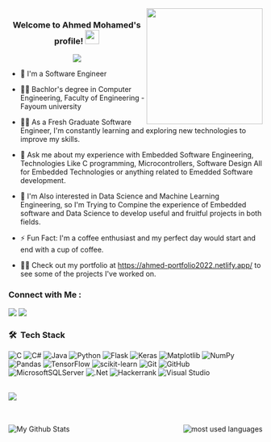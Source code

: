 
<img width="230" align="right" src="https://c.tenor.com/_DOBjnGspYAAAAAM/code-coding.gif">

<h3 align="center">
  Welcome to Ahmed Mohamed's profile!
  <img src="https://media.giphy.com/media/hvRJCLFzcasrR4ia7z/giphy.gif" width="28">
</h3>

<!-- Typing SVG by DenverCoder1 - https://github.com/DenverCoder1/readme-typing-svg -->
<p align="center">
  <a href="https://github.com/DenverCoder1/readme-typing-svg"><img src="https://readme-typing-svg.herokuapp.com/?lines=Software%20Engineer;Embedded%20Software%20Engineer;Always%20learning%20new%20things&font=Fira%20Code&center=true&width=440&height=45&color=f75c7e&vCenter=true&size=22"></a>
</p> 

- 🏢 I'm a Software Engineer 
- 👨‍💻 Bachlor's degree in Computer Engineering, Faculty of Engineering - Fayoum university             
- 👨‍💻 As a Fresh Graduate Software Engineer, I'm constantly learning and exploring new technologies to improve my skills.
- 💬 Ask me about my experience with Embedded Software Engineering,  Technologies Like C programming, Microcontrollers,
  Software Design All for Embedded Technologies or anything related to Emedded Software development.
- 💬 I'm Also interested in Data Science and Machine Learning Engineering, so I'm Trying to Compine the experience
  of Embedded software and Data Science to develop useful and fruitful projects in both fields.  

- ⚡ Fun Fact: I'm a coffee enthusiast and my perfect day would start and end with a cup of coffee.
- 👨‍💻 Check out my portfolio at https://ahmed-portfolio2022.netlify.app/ to see some of the projects I've worked on.


### Connect with Me :

<a href="https://www.linkedin.com/in/ahmed-mohamed-237a77188/" target="_blank"><img src="https://img.shields.io/badge/-Ahmed%20Mohamed-0077B5?style=for-the-badge&logo=Linkedin&logoColor=white"/></a>
<a href="https://www.facebook.com/goldenyouthful/" target="_blank"><img src="https://img.shields.io/badge/-Ahmed%20Mohamed-0077B5?style=for-the-badge&logo=Facebook&logoColor=white"/></a>

### 🛠 &nbsp;Tech Stack
![C](https://img.shields.io/badge/c-%2300599C.svg?style=for-the-badge&logo=c&logoColor=white)
![C#](https://img.shields.io/badge/c%23-%23239120.svg?style=for-the-badge&logo=c-sharp&logoColor=white)
![Java](https://img.shields.io/badge/java-%23ED8B00.svg?style=for-the-badge&logo=openjdk&logoColor=white)
![Python](https://img.shields.io/badge/python-3670A0?style=for-the-badge&logo=python&logoColor=ffdd54)
![Flask](https://img.shields.io/badge/flask-%23000.svg?style=for-the-badge&logo=flask&logoColor=white)
![Keras](https://img.shields.io/badge/Keras-%23D00000.svg?style=for-the-badge&logo=Keras&logoColor=white)
![Matplotlib](https://img.shields.io/badge/Matplotlib-%23ffffff.svg?style=for-the-badge&logo=Matplotlib&logoColor=black)
![NumPy](https://img.shields.io/badge/numpy-%23013243.svg?style=for-the-badge&logo=numpy&logoColor=white)
![Pandas](https://img.shields.io/badge/pandas-%23150458.svg?style=for-the-badge&logo=pandas&logoColor=white)
![TensorFlow](https://img.shields.io/badge/TensorFlow-%23FF6F00.svg?style=for-the-badge&logo=TensorFlow&logoColor=white)
![scikit-learn](https://img.shields.io/badge/scikit--learn-%23F7931E.svg?style=for-the-badge&logo=scikit-learn&logoColor=white)
![Git](https://img.shields.io/badge/git-%23F05033.svg?style=for-the-badge&logo=git&logoColor=white)
![GitHub](https://img.shields.io/badge/github-%23121011.svg?style=for-the-badge&logo=github&logoColor=white)
![MicrosoftSQLServer](https://img.shields.io/badge/Microsoft%20SQL%20Server-CC2927?style=for-the-badge&logo=microsoft%20sql%20server&logoColor=white)
![.Net](https://img.shields.io/badge/.NET-5C2D91?style=for-the-badge&logo=.net&logoColor=white)
![Hackerrank](https://img.shields.io/badge/-Hackerrank-2EC866?style=for-the-badge&logo=HackerRank&logoColor=white)
![Visual Studio](https://img.shields.io/badge/Visual%20Studio-5C2D91.svg?style=for-the-badge&logo=visual-studio&logoColor=white)


<br>

<a href="https://komarev.com/ghpvc/?username=AhmedMohamed106&style=for-the-badge">
    <img align="center" src="https://komarev.com/ghpvc/?username=AhmedMohamed106&style=for-the-badge">
</a>

<br>
<br>
<br>

<p align="left">
<img align="left" src="https://github-readme-stats.vercel.app/api?username=AhmedMohamed106&&show_icons=true&theme=radical&count_private=true&include_all_commits=true" alt="My Github Stats">
  

<img align="right" src="https://github-readme-stats.vercel.app/api/top-langs?username=AhmedMohamed106&show_icons=true&locale=en&layout=compact&theme=radical" alt="most used languages" />


